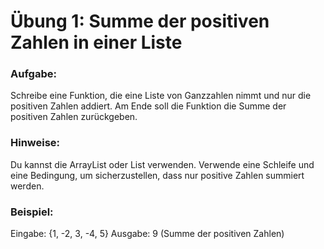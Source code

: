 # Übung 1: Summe der positiven Zahlen in einer Liste

### Aufgabe:
Schreibe eine Funktion, die eine Liste von Ganzzahlen nimmt und nur die positiven Zahlen addiert. Am Ende soll die Funktion die Summe der positiven Zahlen zurückgeben.

### Hinweise:
Du kannst die ArrayList oder List<int> verwenden.
Verwende eine Schleife und eine Bedingung, um sicherzustellen, dass nur positive Zahlen summiert werden.

### Beispiel:
Eingabe: {1, -2, 3, -4, 5}
Ausgabe: 9 (Summe der positiven Zahlen)
